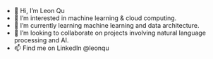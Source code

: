 - 👋 Hi, I’m Leon Qu
- 👀 I’m interested in machine learning & cloud computing.
- 🌱 I’m currently learning machine learning and data architecture.
- 💞️ I’m looking to collaborate on projects involving natural language processing and AI.
- 📫 Find me on LinkedIn @leonqu

<!---
qu-leon/qu-leon is a ✨ special ✨ repository because its `README.md` (this file) appears on your GitHub profile.
You can click the Preview link to take a look at your changes.
--->
